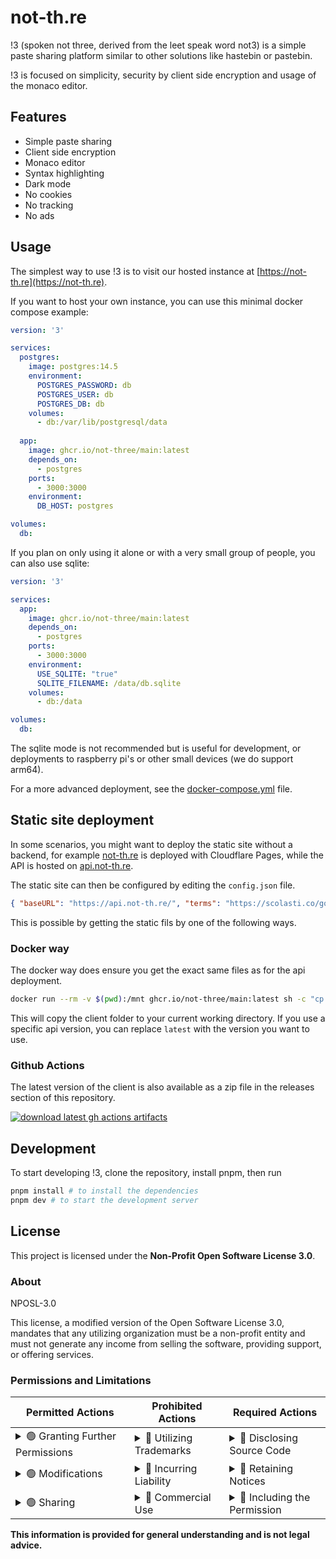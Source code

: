 # not-th.re

!3 (spoken not three, derived from the leet speak word not3) is a simple
paste sharing platform similar to other solutions like hastebin or pastebin.

!3 is focused on simplicity, security by client side encryption
and usage of the monaco editor.

## Features

- Simple paste sharing
- Client side encryption
- Monaco editor
- Syntax highlighting
- Dark mode
- No cookies
- No tracking
- No ads

## Usage

The simplest way to use !3 is to visit our hosted instance at [https://not-th.re](https://not-th.re).

If you want to host your own instance, you can use this minimal docker compose example:

```yml
version: '3'

services:
  postgres:
    image: postgres:14.5
    environment:
      POSTGRES_PASSWORD: db
      POSTGRES_USER: db
      POSTGRES_DB: db
    volumes:
      - db:/var/lib/postgresql/data
  
  app:
    image: ghcr.io/not-three/main:latest
    depends_on:
      - postgres
    ports:
      - 3000:3000
    environment:
      DB_HOST: postgres

volumes:
  db:
```

If you plan on only using it alone or with a very small group of people, you can also use sqlite:


```yml
version: '3'

services:
  app:
    image: ghcr.io/not-three/main:latest
    depends_on:
      - postgres
    ports:
      - 3000:3000
    environment:
      USE_SQLITE: "true"
      SQLITE_FILENAME: /data/db.sqlite
    volumes:
      - db:/data

volumes:
  db:
```

The sqlite mode is not recommended but is useful for development,
or deployments to raspberry pi's or other small devices (we do support arm64).

For a more advanced deployment, see the [docker-compose.yml](./docker-compose.yml) file.

## Static site deployment

In some scenarios, you might want to deploy the static site without a backend,
for example [not-th.re](https://not-th.re) is deployed with Cloudflare Pages,
while the API is hosted on [api.not-th.re](https://api.not-th.re).

The static site can then be configured by editing the `config.json` file.

```json
{ "baseURL": "https://api.not-th.re/", "terms": "https://scolasti.co/go/privacy" }
```

This is possible by getting the static fils by one of the following ways.

### Docker way

The docker way does ensure you get the exact same files as for the api deployment.

```bash
docker run --rm -v $(pwd):/mnt ghcr.io/not-three/main:latest sh -c "cp -r /app/client /mnt/client"
```

This will copy the client folder to your current working directory.
If you use a specific api version, you can replace `latest` with the version you want to use.

### Github Actions

The latest version of the client is also available as a zip file in the releases section of this repository.

[![download latest gh actions artifacts](https://img.shields.io/badge/download-latest_gh_actions_artifacts-blue)](https://nightly.link/not-three/main/workflows/build/main?preview)

## Development

To start developing !3, clone the repository, install pnpm, then run

```bash
pnpm install # to install the dependencies
pnpm dev # to start the development server
```

## License

This project is licensed under the **Non-Profit Open Software License 3.0**.

### About

NPOSL-3.0

This license, a modified version of the Open Software License 3.0, mandates that any utilizing organization must be a non-profit entity and must not generate any income from selling the software, providing support, or offering services.


### Permissions and Limitations

| Permitted Actions                                                                                                 | Prohibited Actions                                                                                                         | Required Actions                                                                                                                        |
|-------------------------------------------------------------------------------------------------------------------|---------------------------------------------------------------------------------------------------------------------------|-----------------------------------------------------------------------------------------------------------------------------------------|
| <details><summary>🟢 Granting Further Permissions</summary>Allows you to provide additional permissions for the software.</details>  | <details><summary>🔴 Utilizing Trademarks</summary>Restricts the use of trademarks or logos of contributors.</details>   | <details><summary>🔵 Disclosing Source Code</summary>Requires revealing your source code when distributing the software.</details>     |
| <details><summary>🟢 Modifications</summary>Permits altering the software and creating derivative works.</details>                | <details><summary>🔴 Incurring Liability</summary>Limits legal accountability for damages related to the software.</details> | <details><summary>🔵 Retaining Notices</summary>Requires maintaining original notices within the software.</details>                   |
| <details><summary>🟢 Sharing</summary>Allows the distribution of the original or modified software.</details>                     | <details><summary>🔴 Commercial Use</summary>Prohibits the use of the software for commercial purposes, including sales, licensing, or distribution for profit.</details> | <details><summary>🔵 Including the Permission</summary>Requires including the text of this permission framework in modified versions of the software.</details>|

**This information is provided for general understanding and is not legal advice.**
